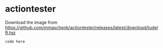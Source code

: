 # actiontester

Download the image from https://github.com/mmaschenk/actiontester/releases/latest/download/tudelft.tgz


```
code here
```